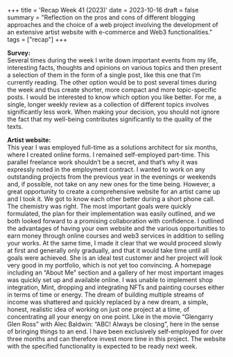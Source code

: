 +++
title = 'Recap Week 41 (2023)'
date = 2023-10-16
draft = false
summary = "Reflection on the pros and cons of different blogging approaches and the choice of a web project involving the development of an extensive artist website with e-commerce and Web3 functionalities."
tags = ["recap"]
+++

**Survey:**  
Several times during the week I write down important events from my life, interesting facts, thoughts and opinions on various topics and then present a selection of them in the form of a single post, like this one that I’m currently reading. The other option would be to post several times during the week and thus create shorter, more compact and more topic-specific posts. I would be interested to know which option you like better. For me, a single, longer weekly review as a collection of different topics involves significantly less work. When making your decision, you should not ignore the fact that my well-being contributes significantly to the quality of the texts.

**Artist website:**  
This year I was employed full-time as a solutions architect for six months, where I created online forms. I remained self-employed part-time. This parallel freelance work shouldn’t be a secret, and that’s why it was expressly noted in the employment contract. I wanted to work on any outstanding projects from the previous year in the evenings or weekends and, if possible, not take on any new ones for the time being.
However, a great opportunity to create a comprehensive website for an artist came up and I took it. We got to know each other better during a short phone call. The chemistry was right. The most important goals were quickly formulated, the plan for their implementation was easily outlined, and we both looked forward to a promising collaboration with confidence.
I outlined the advantages of having your own website and the various opportunities to earn money through online courses and web3 services in addition to selling your works. At the same time, I made it clear that we would proceed slowly at first and generally only gradually, and that it would take time until all goals were achieved.
She is an ideal test customer and her project will look very good in my portfolio, which is not yet too convincing. A homepage including an “About Me” section and a gallery of her most important images was quickly set up and available online. I was unable to implement shop integration, Mint, dropping and integrating NFTs and painting courses either in terms of time or energy. The dream of building multiple streams of income was shattered and quickly replaced by a new dream, a simple, honest, realistic idea of working on just one project at a time, of concentrating all your energy on one point. Like in the movie “Glengarry Glen Ross” with Alec Baldwin: “ABC! Always be closing”, here in the sense of bringing things to an end. I have been exclusively self-employed for over three months and can therefore invest more time in this project. The website with the specified functionality is expected to be ready next week.
